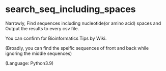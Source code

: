 # search_seq_including_spaces
Narrowly, Find sequences including nucleotide(or amino acid) spaces and Output the results to every csv file.

You can confirm for Bioinformatics Tips by Wiki.

(Broadly, you can find the speific sequences of front and back while ignoring the middle sequences)

(Language: Python3.9)
